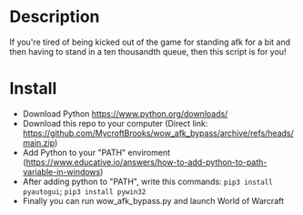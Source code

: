 # Description
If you're tired of being kicked out of the game for standing afk for a bit and then having to stand in a ten thousandth queue, then this script is for you!
# Install
- Download Python https://www.python.org/downloads/
- Download this repo to your computer (Direct link: https://github.com/MycroftBrooks/wow_afk_bypass/archive/refs/heads/main.zip)
- Add Python to your "PATH" enviroment (https://www.educative.io/answers/how-to-add-python-to-path-variable-in-windows)
- After adding python to "PATH", write this commands: `pip3 install pyautogui`; `pip3 install pywin32`
- Finally you can run wow_afk_bypass.py and launch World of Warcraft
